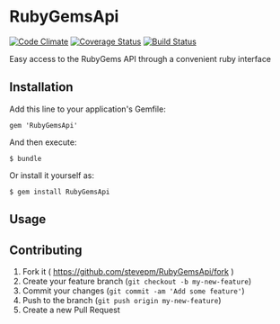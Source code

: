 # RubyGemsApi
[![Code Climate](https://codeclimate.com/github/stevepm/rubygemsapi.png)](https://codeclimate.com/github/stevepm/rubygemsapi)
[![Coverage Status](https://coveralls.io/repos/stevepm/rubygemsapi/badge.png?branch=master)](https://coveralls.io/r/stevepm/rubygemsapi?branch=master)
[![Build Status](https://travis-ci.org/stevepm/rubygemsapi.svg?branch=master)](https://travis-ci.org/stevepm/rubygemsapi)

Easy access to the RubyGems API through a convenient ruby interface

## Installation

Add this line to your application's Gemfile:

    gem 'RubyGemsApi'

And then execute:

    $ bundle

Or install it yourself as:

    $ gem install RubyGemsApi

## Usage



## Contributing

1. Fork it ( https://github.com/stevepm/RubyGemsApi/fork )
2. Create your feature branch (`git checkout -b my-new-feature`)
3. Commit your changes (`git commit -am 'Add some feature'`)
4. Push to the branch (`git push origin my-new-feature`)
5. Create a new Pull Request
